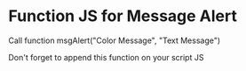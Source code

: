 # Function JS for Message Alert

Call function msgAlert("Color Message", "Text Message")

Don't forget to append this function on your script JS


